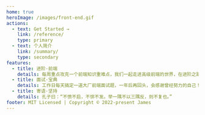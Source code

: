 ```yaml
---
home: true
heroImage: /images/front-end.gif
actions:
  - text: Get Started →
    link: /reference/
    type: primary
  - text: 个人简介
    link: /summary/
    type: secondary
features:
  - title: 进阶·前端
    details: 每周重点攻克一个前端知识重难点，我们一起走进高级前端的世界，在进阶之路上，共勉！
  - title: 面试·宝典
    details: 工作日每天搞定一道大厂前端面试题，一年后再回头，会感谢曾经努力的自己！
  - title: 寄语·坚持
    details: 孔子曰：“不愤不启，不悱不发。举一隅不以三隅反，则不复也。”
footer: MIT Licensed | Copyright © 2022-present James
---
```

